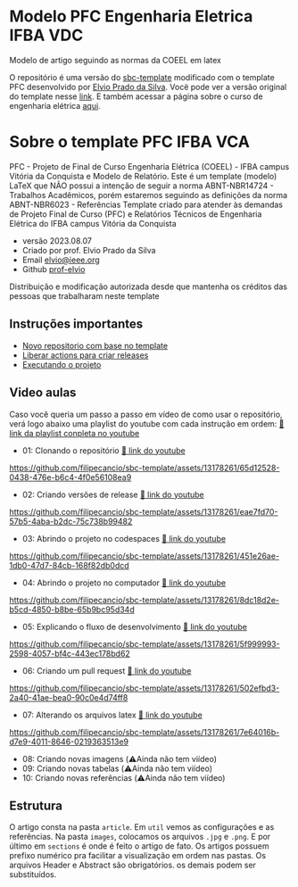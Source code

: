# Modelo PFC Engenharia Eletrica IFBA VDC
Modelo de artigo seguindo as normas da COEEL em latex

O repositório é uma versão do [sbc-template](https://github.com/filipecancio/sbc-template) modificado com o template PFC desenvolvido por [Elvio Prado da Silva]((https://github.com/prof-elvio)). Vocë pode ver a versão original do template nesse [link](https://www.overleaf.com/latex/templates/template-pfc-engenharia-eletrica-ifba-vdc/hvcvygcjbghg). E também acessar a página sobre o curso de engenharia elétrica [aqui](https://portal.ifba.edu.br/conquista/capas-e-paginas-menu-cursos/engenharia-eletrica).

# Sobre o template PFC IFBA VCA

PFC - Projeto de Final de Curso Engenharia Elétrica (COEEL) - IFBA campus Vitória da Conquista e Modelo de Relatório.
Este é um template (modelo) LaTeX que NÃO possui a intenção de seguir a norma ABNT-NBR14724 - Trabalhos Acadêmicos, porém estaremos seguindo as definições da norma ABNT-NBR6023 - Referências
Template criado para atender às demandas de Projeto Final de Curso (PFC) e Relatórios Técnicos de Engenharia Elétrica do IFBA campus Vitória da Conquista

- versão 2023.08.07 
- Criado por prof. Elvio Prado da Silva
- Email elvio@ieee.org
- Github  [prof-elvio](https://github.com/prof-elvio)

Distribuição e modificação autorizada desde que mantenha os créditos das pessoas que trabalharam neste template

## Instruções importantes
- [Novo repositorio com base no template](https://github.com/filipecancio/sbc-template/wiki/Criar-um-novo-template)
- [Liberar actions para criar releases](https://github.com/filipecancio/sbc-template/wiki/Liberar-actions-para-criar-releases)
- [Executando o projeto](https://github.com/filipecancio/sbc-template/wiki/Executando-o-projeto)

## Video aulas
Caso você queria um passo a passo em vídeo de como usar o repositório, verá logo abaixo uma playlist do youtube com cada instrução em ordem:  [🔗 link da playlist conpleta no youtube](https://www.youtube.com/playlist?list=PLgjaS9jgnIzkE7ub4bSdEKbsYj19ZxfwZ)
- 01: Clonando o repositório [🔗 link do youtube](https://youtu.be/9xrLT7bl3zs)

https://github.com/filipecancio/sbc-template/assets/13178261/65d12528-0438-476e-b6c4-4f0e56108ea9

- 02: Criando versões de release [🔗 link do youtube](https://youtu.be/pjIIR51WXSk)

https://github.com/filipecancio/sbc-template/assets/13178261/eae7fd70-57b5-4aba-b2dc-75c738b99482

- 03: Abrindo o projeto no codespaces [🔗 link do youtube](https://youtu.be/95DuP4wMkgI)

https://github.com/filipecancio/sbc-template/assets/13178261/451e26ae-1db0-47d7-84cb-168f82db0dcd

- 04: Abrindo o projeto no computador [🔗 link do youtube](https://youtu.be/2dwTHC7rIwc)

https://github.com/filipecancio/sbc-template/assets/13178261/8dc18d2e-b5cd-4850-b8be-65b9bc95d34d

- 05: Explicando o fluxo de desenvolvimento [🔗 link do youtube](https://youtu.be/OO61ZRpnQFo)

https://github.com/filipecancio/sbc-template/assets/13178261/5f999993-2598-4057-bf4c-443ec178bd62
  
- 06: Criando um pull request [🔗 link do youtube](https://youtu.be/auHE0sUdpMI)

https://github.com/filipecancio/sbc-template/assets/13178261/502efbd3-2a40-41ae-bea0-90c0e4d74ff8

- 07: Alterando os arquivos latex [🔗 link do youtube](https://youtu.be/W0O7h-AALXQ)

https://github.com/filipecancio/sbc-template/assets/13178261/7e64016b-d7e9-4011-8646-0219363513e9

- 08: Criando novas imagens (⚠️Ainda não tem viídeo)
- 09: Criando novas tabelas (⚠️Ainda não tem viídeo)
- 10: Criando novas referências (⚠️Ainda não tem viídeo)


## Estrutura

O artigo consta na pasta `article`. Em `util` vemos as configurações e as referências. Na pasta `images`, colocamos os arquivos `.jpg` e `.png`. E por último em `sections` é onde é feito o artigo de fato. Os artigos possuem prefixo numérico pra facilitar a visualização em ordem nas pastas. Os arquivos Header e Abstract são obrigatórios. os demais podem ser substituídos.
